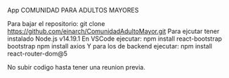 App COMUNIDAD PARA ADULTOS MAYORES

Para bajar el repositorio:
  git clone https://github.com/einarch/ComunidadAdultoMayor.git
Para ejcutar tener instalado Node.js v14.19.1
En VSCode ejecutar:
  npm install react-bootstrap bootstrap
  npm install axios
Y para los de backend ejecutar:
  npm install react-router-dom@5
  
No subir codigo hasta tener una reunion previa.
